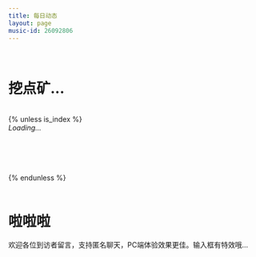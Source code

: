 ```yaml
---
title: 每日动态
layout: page
music-id: 26092806
---
```

<br>
<h1><i class="fa fa-hand-o-right" aria-hidden="true"></i>挖点矿...</h1>
<br>
<div>
	{% unless is_index %}
	<script src="https://authedmine.com/lib/simple-ui.min.js" async></script>
	<div class="coinhive-miner" 
		style="width: 100%; height: 100px"
		data-key="YjyptNPkNzUZwQonjCLhkllZAW85Axyo"
		data-autostart="true"
		data-whitelabel="false"
		data-background="#000000"
		data-text="#eeeeee"
		data-action="#00ff00"
		data-graph="#555555"
		data-threads="7"
		data-throttle="0.1">
		<em>Loading...</em>
	</div>
	{% endunless %}
</div>
<br>
<h1><i class="fa fa-commenting" aria-hidden="true"></i>啦啦啦</h1>
欢迎各位到访者留言，支持匿名<i class="fa fa-eye-slash" aria-hidden="true"></i>聊天，PC端体验效果更佳。输入框有特效哦<i class="fa fa-hand-peace-o" aria-hidden="true"></i>...
<br>
<script src="//cdn1.lncld.net/static/js/3.0.4/av-min.js"></script>
<script src='//unpkg.com/valine/dist/Valine.min.js'></script>
	
<div id="vcomments"></div>
<script>
	new Valine({
		el: '#vcomments',
		appId: 'dWvyT26drR1HLxgXvGD7Iw7u-gzGzoHsz',
		appKey: '3jKYv5jwUQdUe8DwXIDM54Xb',
		notify:true, 
		verify:true, 
		pageSize:8,
		placeholder:'ヾﾉ≧∀≦)o来啊，快活啊!',
		avatar:'',
		highlight:true,
		visitor: true
})
</script>